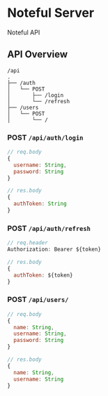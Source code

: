 # Noteful Server

Noteful API

## API Overview

```text
/api
.
├── /auth
│   └── POST
│       ├── /login
│       └── /refresh
├── /users
│   └── POST
│       └── /
```

### POST `/api/auth/login`
```js
// req.body
{
  username: String,
  password: String
}

// res.body
{
  authToken: String
}
```

### POST `/api/auth/refresh`
```js
// req.header
Authorization: Bearer ${token}

// res.body
{
  authToken: ${token}
}
```

### POST `/api/users/`
```js
// req.body
{
  name: String,
  username: String,
  password: String
}

// res.body
{
  name: String,
  username: String
}
```